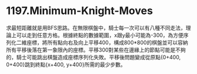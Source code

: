 # 1197.Minimum-Knight-Moves

求最短距離就是用BFS思路。在無限棋盤中，騎士每一次可以有八種不同走法，理論上可以走到任意方格。根據終點的數據範圍，x跟y最小可能為-300，為方便序列化二維座標，將所有點向右及向上平移400，構成800*800的棋盤並可以容納所有平移後落在第一象限內的座標。平移300對某些在邊緣上的節點可能是不夠的，騎士可能跳出棋盤造成座標序列化失敗。平移後問題變成從原點{0+400, 0+400}跳到終點{x+400, y+400}所需的最少步數。
